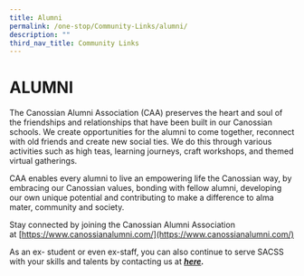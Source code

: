 ```yaml
---
title: Alumni
permalink: /one-stop/Community-Links/alumni/
description: ""
third_nav_title: Community Links
---
```

# ALUMNI
The Canossian Alumni Association (CAA) preserves the heart and soul of the friendships and relationships that have been built in our Canossian schools. We create opportunities for the alumni to come together, reconnect with old friends and create new social ties. We do this through various activities such as high teas, learning journeys, craft workshops, and themed virtual gatherings. 

CAA enables every alumni to live an empowering life the Canossian way, by embracing our Canossian values, bonding with fellow alumni, developing our own unique potential and contributing to make a difference to alma mater, community and society.

Stay connected by joining the Canossian Alumni Association at [https://www.canossianalumni.com/](https://www.canossianalumni.com/)

As an ex- student or even ex-staff, you can also continue to serve SACSS with your skills and talents by contacting us at **_[here](/contact-us-page/)._**
